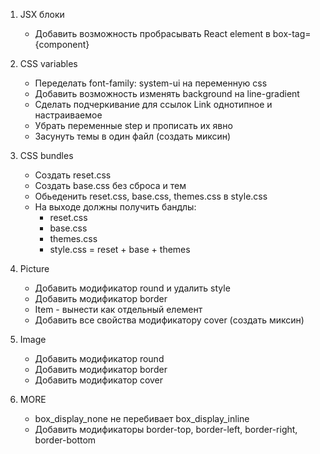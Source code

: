1. JSX блоки
    - Добавить возможность пробрасывать React element в box-tag={component}

2. CSS variables
    - Переделать font-family: system-ui на переменную css
    - Добавить возможность изменять background на line-gradient
    - Сделать подчеркивание для ссылок Link однотипное и настраиваемое
    - Убрать переменные step и прописать их явно
    - Засунуть темы в один файл (создать миксин)

3. CSS bundles
    - Создать reset.css
    - Создать base.css без сброса и тем
    - Обьеденить reset.css, base.css, themes.css в style.css
    - На выходе должны получить бандлы:
        * reset.css
        * base.css
        * themes.css
        * style.css = reset + base + themes

4. Picture
    - Добавить модификатор round и удалить style
    - Добавить модификатор border
    - Item - вынести как отдельный елемент
    - Добавить все свойства модификатору cover (создать миксин)

5. Image
    - Добавить модификатор round
    - Добавить модификатор border
    - Добавить модификатор cover

6. MORE
    - box_display_none не перебивает box_display_inline
    - Добавить модификаторы border-top, border-left, border-right, border-bottom
